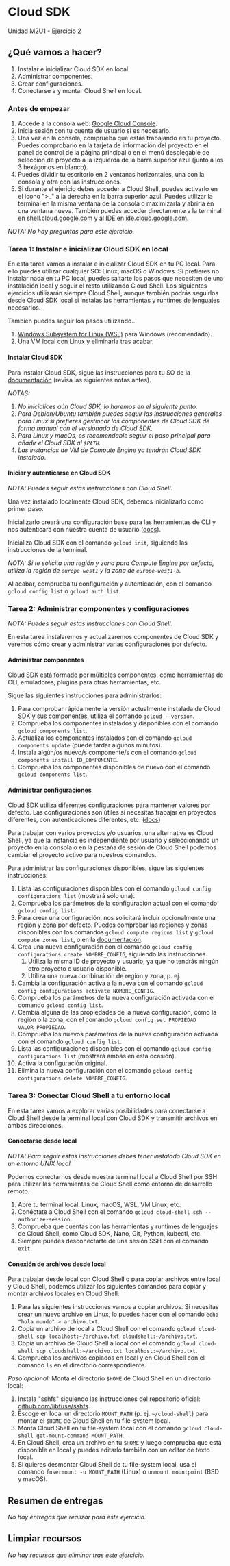 # Cloud SDK
Unidad M2U1 - Ejercicio 2

## ¿Qué vamos a hacer?
1. Instalar e inicializar Cloud SDK en local.
1. Administrar componentes.
1. Crear configuraciones.
1. Conectarse a y montar Cloud Shell en local.

### Antes de empezar
1. Accede a la consola web: [Google Cloud Console](https://console.cloud.google.com).
1. Inicia sesión con tu cuenta de usuario si es necesario.
1. Una vez en la consola, comprueba que estás trabajando en tu proyecto. Puedes comprobarlo en la tarjeta de información del proyecto en el panel de control de la página principal o en el menú desplegable de selección de proyecto a la izquierda de la barra superior azul (junto a los 3 hexágonos en blanco).
1. Puedes dividir tu escritorio en 2 ventanas horizontales, una con la consola y otra con las instrucciones.
1. Si durante el ejericio debes acceder a Cloud Shell, puedes activarlo en el icono ">_" a la derecha en la barra superior azul. Puedes utilizar la terminal en la misma ventana de la consola o maximizarla y abrirla en una ventana nueva. También puedes acceder directamente a la terminal en [shell.cloud.google.com](https://shell.cloud.google.com) y al IDE en [ide.cloud.google.com](https://ide.cloud.google.com/).

*NOTA: No hay preguntas para este ejercicio.*

### Tarea 1: Instalar e inicializar Cloud SDK en local
En esta tarea vamos a instalar e inicializar Cloud SDK en tu PC local. Para ello puedes utilizar cualquier SO: Linux, macOS o Windows.
Si prefieres no instalar nada en tu PC local, puedes saltarte los pasos que necesiten de una instalación local y seguir el resto utilizando Cloud Shell. Los siguientes ejercicios utilizarán siempre Cloud Shell, aunque también podrás seguirlos desde Cloud SDK local si instalas las herramientas y runtimes de lenguajes necesarios.

También puedes seguir los pasos utilizando...
1. [Windows Subsystem for Linux (WSL)](https://docs.microsoft.com/en-us/windows/wsl/install-win10) para Windows (recomendado).
1. Una VM local con Linux y eliminarla tras acabar.

#### Instalar Cloud SDK
Para instalar Cloud SDK, sigue las instrucciones para tu SO de la [documentación](https://cloud.google.com/sdk/docs/install) (revisa las siguientes notas antes).

*NOTAS:*
1. *No inicialices aún Cloud SDK, lo haremos en el siguiente punto.*
1. *Para Debian/Ubuntu también puedes seguir las instrucciones generales para Linux si prefieres gestionar los componentes de Cloud SDK de forma manual con el versionado de Cloud SDK.*
1. *Para Linux y macOs, es recomendable seguir el paso principal para añadir el Cloud SDK al `$PATH`.*
1. *Las instancias de VM de Compute Engine ya tendrán Cloud SDK instalado*.

#### Iniciar y autenticarse en Cloud SDK
*NOTA: Puedes seguir estas instrucciones con Cloud Shell.*

Una vez instalado localmente Cloud SDK, debemos inicializarlo como primer paso.

Inicializarlo creará una configuración base para las herramientas de CLI y nos autenticará con nuestra cuenta de usuario ([docs](https://cloud.google.com/sdk/docs/initializing)).

Inicializa Cloud SDK con el comando `gcloud init`, siguiendo las instrucciones de la terminal.

*NOTA: Si te solicita una región y zona para Compute Engine por defecto, utiliza la región de `europe-west1` y la zona de `europe-west1-b`.*

Al acabar, comprueba tu configuración y autenticación, con el comando `gcloud config list` o `gcloud auth list`.

### Tarea 2: Administrar componentes y configuraciones
*NOTA: Puedes seguir estas instrucciones con Cloud Shell.*

En esta tarea instalaremos y actualizaremos componentes de Cloud SDK y veremos cómo crear y administrar varias configuraciones por defecto.

#### Administrar componentes
Cloud SDK está formado por múltiples componentes, como herramientas de CLI, emuladores, plugins para otras herramientas, etc.

Sigue las siguientes instrucciones para administrarlos:

1. Para comprobar rápidamente la versión actualmente instalada de Cloud SDK y sus componentes, utiliza el comando `gcloud --version`.
1. Comprueba los componentes instalados y disponibles con el comando `gcloud components list`.
1. Actualiza los componentes instalados con el comando `gcloud components update` (puede tardar algunos minutos).
1. Instala algún/os nuevo/s componente/s con el comando `gcloud components install ID_COMPONENTE`.
1. Comprueba los componentes disponibles de nuevo con el comando `gcloud components list`.

#### Administrar configuraciones
Cloud SDK utiliza diferentes configuraciones para mantener valores por defecto. Las configuraciones son útiles si necesitas trabajar en proyectos diferentes, con autenticaciones diferentes, etc. ([docs](https://cloud.google.com/sdk/docs/configurations))

Para trabajar con varios proyectos y/o usuarios, una alternativa es Cloud Shell, ya que la instancia es independiente por usuario y seleccionando un proyecto en la consola o en la pestaña de sesión de Cloud Shell podemos cambiar el proyecto activo para nuestros comandos.

Para administrar las configuraciones disponibles, sigue las siguientes instrucciones:
1. Lista las configuraciones disponibles con el comando `gcloud config configurations list` (mostrará sólo una).
1. Comprueba los parámetros de la configuración actual con el comando `gcloud config list`.
1. Para crear una configuración, nos solicitará incluir opcionalmente una región y zona por defecto. Puedes comprobar las regiones y zonas disponibles con los comandos `gcloud compute regions list` y `gcloud compute zones list`, o en la [documentación](https://cloud.google.com/compute/docs/regions-zones).
1. Crea una nueva configuración con el comando `gcloud config configurations create NOMBRE_CONFIG`, siguiendo las instrucciones.
    1. Utiliza la misma ID de proyecto y usuario, ya que no tendrás ningún otro proyecto o usuario disponible.
    1. Utiliza una nueva combinación de región y zona, p. ej.
1. Cambia la configuración activa a la nueva con el comando `gcloud config configurations activate NOMBRE_CONFIG`.
1. Comprueba los parámetros de la nueva configuración activada con el comando `gcloud config list`.
1. Cambia alguna de las propiedades de la nueva configuración, como la región o la zona, con el comando `gcloud config set PROPIEDAD VALOR_PROPIEDAD`.
1. Comprueba los nuevos parámetros de la nueva configuración activada con el comando `gcloud config list`.
1. Lista las configuraciones disponibles con el comando `gcloud config configurations list` (mostrará ambas en esta ocasión).
1. Activa la configuración original.
1. Elimina la nueva configuración con el comando `gcloud config configurations delete NOMBRE_CONFIG`.

### Tarea 3: Conectar Cloud Shell a tu entorno local
En esta tarea vamos a explorar varias posibilidades para conectarse a Cloud Shell desde la terminal local con Cloud SDK y transmitir archivos en ambas direcciones.

#### Conectarse desde local
*NOTA: Para seguir estas instrucciones debes tener instalado Cloud SDK en un entorno UNIX local.*

Podemos conectarnos desde nuestra terminal local a Cloud Shell por SSH para utilizar las herramientas de Cloud Shell como entorno de desarrollo remoto.

1. Abre tu terminal local: Linux, macOS, WSL, VM Linux, etc.
1. Conéctate a Cloud Shell con el comando `gcloud cloud-shell ssh --authorize-session`.
1. Comprueba que cuentas con las herramientas y runtimes de lenguajes de Cloud Shell, como Cloud SDK, Nano, Git, Python, kubectl, etc.
1. Siempre puedes desconectarte de una sesión SSH con el comando `exit`.

#### Conexión de archivos desde local
Para trabajar desde local con Cloud Shell o para copiar archivos entre local y Cloud Shell, podemos utilizar los siguientes comandos para copiar y montar archivos locales en Cloud Shell:

1. Para las siguientes instrucciones vamos a copiar archivos. Si necesitas crear un nuevo archivo en Linux, lo puedes hacer con el comando `echo "hola mundo" > archivo.txt`.
1. Copia un archivo de local a Cloud Shell con el comando `gcloud cloud-shell scp localhost:~/archivo.txt cloudshell:~/archivo.txt`.
1. Copia un archivo de Cloud Shell a local con el comando `gcloud cloud-shell scp cloudshell:~/archivo.txt localhost:~/archivo.txt`.
1. Comprueba los archivos copiados en local y en Cloud Shell con el comando `ls` en el directorio correspondiente.

*Paso opcional:* Monta el directorio `$HOME` de Cloud Shell en un directorio local:
1. Instala "sshfs" siguiendo las instrucciones del repositorio oficial: [github.com/libfuse/sshfs](https://github.com/libfuse/sshfs).
1. Escoge en local un directorio `MOUNT_PATH` (p. ej. `~/cloud-shell`) para montar el `$HOME` de Cloud Shell en tu file-system local.
1. Monta Cloud Shell en tu file-system local con el comando `gcloud cloud-shell get-mount-command MOUNT_PATH`.
1. En Cloud Shell, crea un archivo en tu `$HOME` y luego comprueba que está disponible en local y puedes editarlo también con un editor de texto local.
1. Si quieres desmontar Cloud Shell de tu file-system local, usa el comando `fusermount -u MOUNT_PATH` (Linux) o `unmount mountpoint` (BSD y macOS).

## Resumen de entregas
*No hay entregas que realizar para este ejercicio.*

## Limpiar recursos
*No hay recursos que eliminar tras este ejercicio.*
